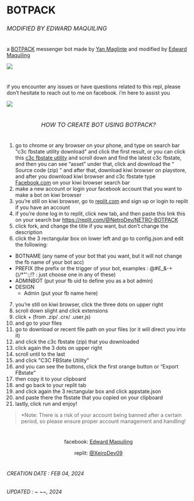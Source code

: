 <h1>BOTPACK<sub><sub></sub><sub><sub><h6>MODIFIED BY EDWARD MAQUILING</h6></sub></sub></sub>
</h1>

a [BOTPACK](https://replit.com/@XeiroDev09/BOTPACK) messenger bot made by [Yan Maglinte](https://www.facebook.com/yandeva.me) and modified by [Edward Maquiling](https://www.facebook.com/100079288574657)

[<img align="center" src="https://i.ibb.co/khSZZPL/IMG-20230730-074956.jpg">](https://replit.com/@XeiroDev09/BOTPACK)
<h1></h1>

if you encounter any issues or have questions related to this repl‚ please don’t hesitate to reach out to me on facebook. i’m here to assist you

[<img align="center" src="https://i.imgur.com/ntYpn7d.jpeg">](https://www.facebook.com/100079288574657)
<h1></h1>


<div align="center">  
<h1><sub><sub></sub><sub><sub><h6>HOW TO CREATE BOT USING BOTPACK?</h6></sub></sub></sub></h1></div>

1. go to chrome or any browser on your phone‚ and type on search bar "c3c fbstate utility download" and click the first result‚ or you can click this [c3c fbstate utility](https://github.com/c3cbot/c3c-fbstate/releases) and scroll down and find the latest c3c fbstate‚ and then you can see “asset” under that‚ click and download the “ Source code (zip) ” and after that‚ download kiwi browser on playstore‚ and after you download kiwi browser and c3c fbstate type [Facebook.com](https://www.facebook.com) on your kiwi browser search bar
2. make a new account or login your facebook account that you want to make a bot on kiwi browser
3. you’re still on kiwi browser‚ go to [replit.com](https://www.replit.com) and sign up or login to replit if you have an account
4. if you’re done log in to replit‚ click new tab‚ and then paste this link this on your search bar https://replit.com/@NetroDev/NETRO-BOTPACK 
5. click fork‚ and change the title if you want‚ but don’t change the description 
6. click the 3 rectangular box on lower left and go to config.json and edit the following:
- BOTNAME (any name of your bot that you want‚ but it will not change the fb name of your bot acc)
- PREFIX (the prefix or the trigger of your bot‚ examples : @#£_&-+()/*"':;!? : just choose one in any of these)
- ADMINBOT (put your fb uid to define you as a bot admin)
- DESIGN
    - Admin (put your fb name here)
7. you’re still on kiwi browser‚ click the three dots on upper right
8. scroll down slight and click extensions
9. click + (from .zip/ .crx/ .user.js)
10. and go to your files
11. go to download or recent file path on your files (or it will direct you into it)
12. and click the c3c fbstate (zip) that you downloaded
13. click again the 3 dots on upper right
14. scroll until to the last
15. and click "C3C FBState Utility"
16. and you can see the buttons‚ click the first orange button or “Export FBstate”
17. then copy it to your clipboard
18. and go back to your replit tab
19. and click again the 3 rectangular box and click appstate.json
20. and paste there the fbstate that you copied on your clipboard
21. lastly‚ click run and enjoy!


> *Note: There is a risk of your account being banned after a certain period, so please ensure proper account management and handling!
<h1></h1>

  <div align="center">
    
facebook: [Edward Maquiling](https://www.facebook.com/100079288574657)
  
  replit: [@XeiroDev09](https://replit.com/@XeiroDev09)
</div><h1></h1>

<h6>CREATION DATE : FEB 04‚ 2024</h6>
<h6>UPDATED : ~ ~~‚ 2024</h6>
<h1></h1>
